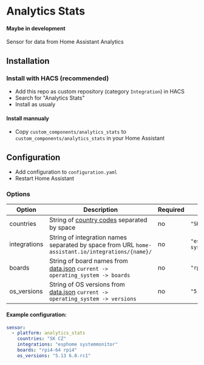 # Analytics Stats


#### Maybe in development

Sensor for data from Home Assistant Analytics

## Installation

### Install with HACS (recommended)

- Add this repo as custom repository (category `Integration`) in HACS
- Search for "Analytics Stats"
- Install as usualy

#### Install mannualy

- Copy `custom_components/analytics_stats` to `custom_components/analytics_stats` in your Home Assistant

## Configuration

- Add configuration to `configuration.yaml`
- Restart Home Assistant

### Options
| Option | Description | Required | Example |
--- | --- | --- | ---
| countries | String of [country codes](https://en.wikipedia.org/wiki/ISO_3166-1_alpha-2) separated by space | no | `"SK CZ"` |
| integrations | String of integration names separated by space from URL `home-assistant.io/integrations/{name}/` | no | `"esphome systemmonitor"` |
| boards | String of board names from [data.json](https://analytics.home-assistant.io/data.json) `current -> operating_system -> boards` | no | `"rpi4-64 rpi4"` |
| os_versions | String of OS versions from [data.json](https://analytics.home-assistant.io/data.json) `current -> operating_system -> versions` | no | `"5.13 6.0.rc1"` |

#### Example configuration:
```yaml
sensor:
  - platform: analytics_stats
    countries: "SK CZ"
    integrations: "esphome systemmonitor"
    boards: "rpi4-64 rpi4"
    os_versions: "5.13 6.0.rc1"
```
